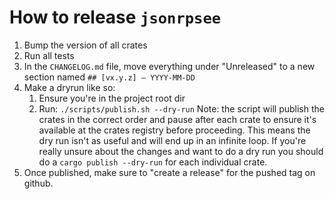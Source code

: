 # How to release `jsonrpsee`

1. Bump the version of all crates
1. Run all tests
1. In the `CHANGELOG.md` file, move everything under "Unreleased" to a new section named `## [vx.y.z] – YYYY-MM-DD`
1. Make a dryrun like so:
	1. Ensure you're in the project root dir
	1. Run: `./scripts/publish.sh --dry-run`
	Note: the script will publish the crates in the correct order and pause after each crate to ensure it's available at the crates registry before proceeding. This means the dry run isn't as useful and will end up in an infinite loop. If you're really unsure about the changes and want to do a dry run you should do a `cargo publish --dry-run` for each individual crate.
1. Once published, make sure to "create a release" for the pushed tag on github. 
